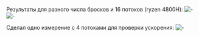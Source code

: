 Результаты для разного числа бросков и 16 потоков (ryzen 4800H):
![-](https://github.com/KirillTkachev/made_hpc/tree/main/hw_3/src/screnshots/1.png?raw=true) <br />
![-](https://github.com/KirillTkachev/made_hpc/tree/main/hw_3/src/screnshots/2.png?raw=true) <br />

Сделал одно измерение с 4 потоками для проверки ускорения:
![-](https://github.com/KirillTkachev/made_hpc/tree/main/hw_3/src/screnshots/3.png?raw=true) <br />


